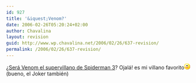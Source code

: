```yaml
---
id: 927
title: '&iquest;Venom?'
date: 2006-02-26T05:20:24+02:00
author: Chavalina
layout: revision
guid: http://www.wp.chavalina.net/2006/02/26/637-revision/
permalink: /2006/02/26/637-revision/
---
```

&iquest;<a href="http://www.alt1040.com/archivo/2006/02/26/el-nuevo-traje-de-spider-man/" target="_blank">Será Venom el supervillano de Spiderman 3</a>? Ojalá! es mi villano favorito![emo](/imagenes/emoticonos/sonrisa.gif) (bueno, el Joker también)